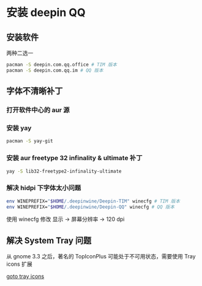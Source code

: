 # 安装 deepin QQ

## 安装软件

两种二选一

```sh
pacman -S deepin.com.qq.office # TIM 版本
pacman -S deepin.com.qq.im # QQ 版本
```

## 字体不清晰补丁

### 打开软件中心的 aur 源

### 安装 yay

```sh
pacman -S yay-git
```

### 安装 aur freetype 32 infinality & ultimate 补丁

```sh
yay -S lib32-freetype2-infinality-ultimate
```

### 解决 hidpi 下字体太小问题

```sh
env WINEPREFIX="$HOME/.deepinwine/Deepin-TIM" winecfg # TIM 版本
env WINEPREFIX="$HOME/.deepinwine/Deepin-QQ" winecfg # QQ 版本
```

使用 winecfg 修改 显示 -> 屏幕分辨率 -> 120 dpi

## 解决 System Tray 问题

从 gnome 3.3 之后，著名的 TopIconPlus 可能处于不可用状态，需要使用 Tray icons 扩展

[goto tray icons](https://extensions.gnome.org/extension/1503/tray-icons/)